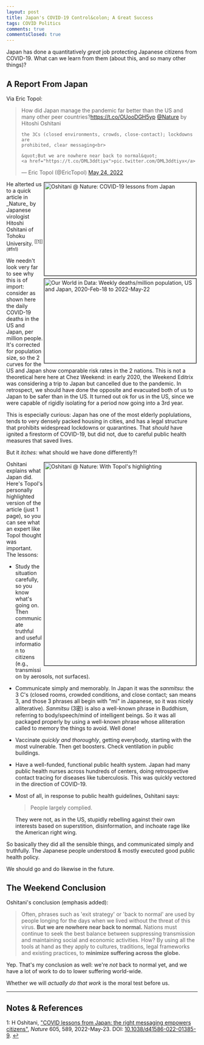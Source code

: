 ```yaml
---
layout: post
title: Japan's COVID-19 Control&colon; A Great Success
tags: COVID Politics
comments: true
commentsClosed: true
---
```


Japan has done a quantitatively _great_ job protecting Japanese citizens from COVID-19.
What can we learn from them (about this, and so many other things)?  


## A Report From Japan  

Via Eric Topol:  

<blockquote class="twitter-tweet">
  <p lang="en" dir="ltr">
    How did Japan manage the pandemic far better than the US and many other peer
	countries?<a href="https://t.co/OUooDGH5yp">https://t.co/OUooDGH5yp</a>
    <a href="https://twitter.com/Nature?ref_src=twsrc%5Etfw">@Nature</a> by Hitoshi
	Oshitani<br>

    the 3Cs (closed environments, crowds, close-contact); lockdowns are
	prohibited, clear messaging<br>

    &quot;But we are nowhere near back to normal&quot; 
    <a href="https://t.co/DML3ddtiyx">pic.twitter.com/DML3ddtiyx</a> 
  </p>&mdash; Eric Topol (@EricTopol) <a href="https://twitter.com/EricTopol/status/1528912791477792768?ref_src=twsrc%5Etfw">May 24, 2022</a>
</blockquote>
<script async src="https://platform.twitter.com/widgets.js"></script>

<img src="{{ site.baseurl }}/images/2022-05-25-japan-covid-success-nature-1.jpg" width="400" height="245" alt="Oshitani @ Nature: COVID-19 lessons from Japan" title="Oshitani @ Nature: COVID-19 lessons from Japan" style="float: right; margin: 3px 3px 3px 3px; border: 1px solid #000000;">
He alterted us to a quick article in _Nature_ by Japanese virologist Hitoshi Oshitani of
Tohoku University. <sup id="fn1a">[[1]](#fn1)</sup>  

<a href="{{ site.baseurl }}/images/2022-05-25-japan-covid-success-owid-1.jpg"><img src="{{ site.baseurl }}/images/2022-05-25-japan-covid-success-owid-1-thumb.jpg" width="400" height="222" alt="Our World in Data: Weekly deaths/million population, US and Japan, 2020-Feb-18 to 2022-May-22" title="Our World in Data: Weekly deaths/million population, US and Japan, 2020-Feb-18 to 2022-May-22" style="float: right; margin: 3px 3px 3px 3px; border: 1px solid #000000;"></a>

We needn't look very far to see why this is of import: consider as shown here the daily
COVID-19 deaths in the US and Japan, per million people.  It's corrected for population
size, so the 2 curves for the US and Japan show comparable risk rates in the 2 nations.
This is not a theoretical here here at Chez Weekend: in early 2020, the Weekend Editrix
was considering a trip to Japan but cancelled due to the pandemic.  In retrospect, we
should have done the opposite and evacuated both of us to Japan to be safer than in the
US.  It turned out ok for us in the US, since we were capable of rigidly isolating for a
period now going into a 3rd year.  

This is especially curious: Japan has one of the most elderly poplulations, tends to very
densely packed housing in cities, and has a legal structure that prohibits widespread
lockdowns or quarantines.  That _should_ have ignited a firestorm of COVID-19, but did
not, due to careful public health measures that saved lives.  

But it _itches:_ what should we have done differently?!  

<a href="{{ site.baseurl }}/images/2022-05-25-japan-covid-success-nature-2.jpg"><img src="{{ site.baseurl }}/images/2022-05-25-japan-covid-success-nature-2-thumb.jpg" width="400" height="534" alt="Oshitani @ Nature: With Topol's highlighting" title="Oshitani @ Nature: With Topol's highlighting" style="float: right; margin: 3px 3px 3px 3px; border: 1px solid #000000;"></a>
Oshitani explains what Japan did.  Here's Topol's personally highlighted version of the
article (just 1 page), so you can see what an expert like Topol thought was important.
The lessons:  
- Study the situation carefully, so you know what's going on.  Then communicate truthful
  and useful information to citizens (e.g., transmission by aerosols, not surfaces).  
- Communicate simply and memorably.  In Japan it was the _sanmitsu_: the 3 C's (closed
  rooms, crowded conditions, and close contact; san means 3, and those 3 phrases all begin
  with "mi" in Japanese, so it was nicely alliterative).  _Sanmitsu_ (3密) is also a well-known phrase
  in Buddhism, referring to body/speech/mind of intelligent beings.  So it was all
  packaged properly by using a well-known phrase whose alliteration called to memory the
  things to avoid.  Well done!  
- Vaccinate _quickly and thoroughly_, getting everybody, starting with the most
  vulnerable.  Then get boosters.  Check ventilation in public buildings.  
- Have a well-funded, functional public health system.  Japan had many public health
  nurses across hundreds of centers, doing retrospective contact tracing for diseases like
  tuberculosis.  This was quickly vectored in the direction of COVID-19.  
- Most of all, in response to public health guidelines, Oshitani says:  

  > People largely complied.  

  They were not, as in the US, stupidly rebelling against their own interests based on
  superstition, disinformation, and inchoate rage like the American right wing.  

So basically they did all the sensible things, and communicated simply and truthfully.  The
Japanese people understood &amp; mostly executed good public health policy.  

We should go and do likewise in the future.  


## The Weekend Conclusion  

Oshitani's conclusion (emphasis added):  

> Often, phrases such as 'exit strategy' or 'back to normal' are used by people longing
> for the days when we lived without the threat of this virus. __But we are nowhere near
> back to normal.__ Nations must continue to seek the best balance between suppressing
> transmission and maintaining social and economic activities. How? By using all the tools
> at hand as they apply to cultures, traditions, legal frameworks and existing practices,
> to __minimize suffering across the globe.__  

Yep.  That's my conclusion as well: we're _not_ back to normal yet, and we have a lot of
work to do to lower suffering world-wide.  

Whether we will _actually do that work_ is the moral test before us.  

---

## Notes &amp; References  

<!--
<sup id="fn1a">[[1]](#fn1)</sup>

<a id="fn1">1</a>: ***, ["***"](***), *** [↩](#fn1a)  

<a href="{{ site.baseurl }}/images/***">
  <img src="{{ site.baseurl }}/images/***" width="400" height="***" alt="***" title="***" style="float: right; margin: 3px 3px 3px 3px; border: 1px solid #000000;">
</a>

<iframe width="400" height="224" src="***" allow="accelerometer; encrypted-media; gyroscope; picture-in-picture" allowfullscreen style="float: right; margin: 3px 3px 3px 3px; border: 1px solid #000000;"></iframe>
-->

<a id="fn1">1</a>: H Oshitani, ["COVID lessons from Japan: the right messaging empowers citizens"](https://www.nature.com/articles/d41586-022-01385-9), _Nature_ 605, 589, 2022-May-23.  DOI: [10.1038/d41586-022-01385-9](https://doi.org/10.1038/d41586-022-01385-9). [↩](#fn1a)  
